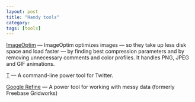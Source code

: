 ```yaml
---
layout: post
title: "Handy tools"
category: 
tags: [tools]
---
```


[ImageOptim](http://imageoptim.com) &mdash; ImageOptim optimizes images — so they take up less disk space and load faster — by finding best compression parameters and by removing unnecessary comments and color profiles. It handles PNG, JPEG and GIF animations.

[T](http://sferik.github.com/t/) &mdash; A command-line power tool for Twitter.

[Google Refine](http://code.google.com/p/google-refine/) &mdash; A power tool for working with messy data (formerly Freebase Gridworks)